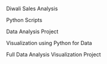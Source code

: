 Diwali Sales Analysis

Python Scripts

Data Analysis Project
  
Visualization using Python for Data 

Full Data Analysis Visualization Project


